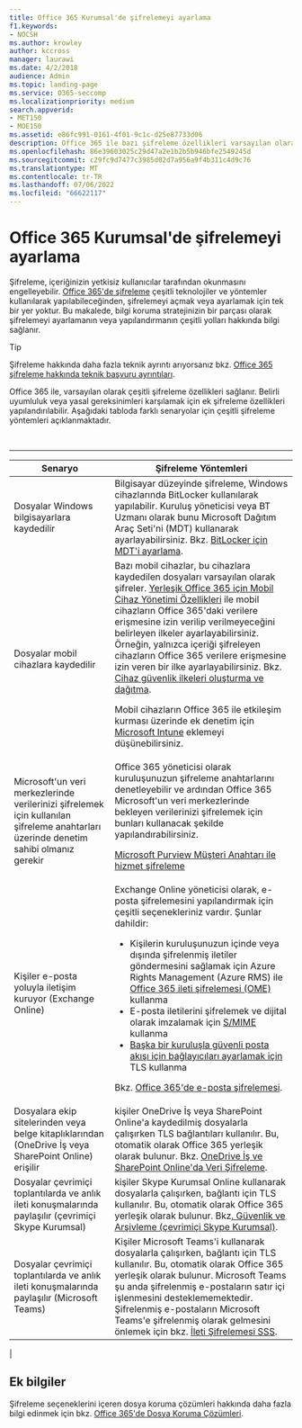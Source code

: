 ```yaml
---
title: Office 365 Kurumsal'de şifrelemeyi ayarlama
f1.keywords:
- NOCSH
ms.author: krowley
author: kccross
manager: laurawi
ms.date: 4/2/2018
audience: Admin
ms.topic: landing-page
ms.service: O365-seccomp
ms.localizationpriority: medium
search.appverid:
- MET150
- MOE150
ms.assetid: e86fc991-0161-4f01-9c1c-d25e87733d06
description: Office 365 ile bazı şifreleme özellikleri varsayılan olarak açıktır; diğer özellikler belirli uyumluluk veya yasal gereksinimleri karşılayacak şekilde yapılandırılabilir.
ms.openlocfilehash: 86e39603025c29d47a2e1b2b5b946bfe2549245d
ms.sourcegitcommit: c29fc9d7477c3985d02d7a956a9f4b311c4d9c76
ms.translationtype: MT
ms.contentlocale: tr-TR
ms.lasthandoff: 07/06/2022
ms.locfileid: "66622117"
---
```

# <a name="set-up-encryption-in-office-365-enterprise"></a>Office 365 Kurumsal'de şifrelemeyi ayarlama

Şifreleme, içeriğinizin yetkisiz kullanıcılar tarafından okunmasını engelleyebilir. [Office 365'de şifreleme](encryption.md) çeşitli teknolojiler ve yöntemler kullanılarak yapılabileceğinden, şifrelemeyi açmak veya ayarlamak için tek bir yer yoktur. Bu makalede, bilgi koruma stratejinizin bir parçası olarak şifrelemeyi ayarlamanın veya yapılandırmanın çeşitli yolları hakkında bilgi sağlanır.

> [!TIP]
> Şifreleme hakkında daha fazla teknik ayrıntı arıyorsanız bkz. [Office 365 şifreleme hakkında teknik başvuru ayrıntıları](technical-reference-details-about-encryption.md).

Office 365 ile, varsayılan olarak çeşitli şifreleme özellikleri sağlanır. Belirli uyumluluk veya yasal gereksinimleri karşılamak için ek şifreleme özellikleri yapılandırılabilir. Aşağıdaki tabloda farklı senaryolar için çeşitli şifreleme yöntemleri açıklanmaktadır.

<br>

****

|Senaryo|Şifreleme Yöntemleri|
|---|---|
|Dosyalar Windows bilgisayarlara kaydedilir|Bilgisayar düzeyinde şifreleme, Windows cihazlarında BitLocker kullanılarak yapılabilir. Kuruluş yöneticisi veya BT Uzmanı olarak bunu Microsoft Dağıtım Araç Seti'ni (MDT) kullanarak ayarlayabilirsiniz. Bkz. [BitLocker için MDT'i ayarlama](/windows/deployment/deploy-windows-mdt/set-up-mdt-for-bitlocker).|
|Dosyalar mobil cihazlara kaydedilir|Bazı mobil cihazlar, bu cihazlara kaydedilen dosyaları varsayılan olarak şifreler. [Yerleşik Office 365 için Mobil Cihaz Yönetimi Özellikleri](https://support.microsoft.com/office/capabilities-of-built-in-mobile-device-management-for-microsoft-365-a1da44e5-7475-4992-be91-9ccec25905b0) ile mobil cihazların Office 365'daki verilere erişmesine izin verilip verilmeyeceğini belirleyen ilkeler ayarlayabilirsiniz. Örneğin, yalnızca içeriği şifreleyen cihazların Office 365 verilere erişmesine izin veren bir ilke ayarlayabilirsiniz. Bkz. [Cihaz güvenlik ilkeleri oluşturma ve dağıtma](https://support.microsoft.com/office/create-and-deploy-device-security-policies-d310f556-8bfb-497b-9bd7-fe3c36ea2fd6). <p> Mobil cihazların Office 365 ile etkileşim kurması üzerinde ek denetim için [Microsoft Intune](/mem/intune/fundamentals/setup-steps) eklemeyi düşünebilirsiniz.|
|Microsoft'un veri merkezlerinde verilerinizi şifrelemek için kullanılan şifreleme anahtarları üzerinde denetim sahibi olmanız gerekir|Office 365 yöneticisi olarak kuruluşunuzun şifreleme anahtarlarını denetleyebilir ve ardından Office 365 Microsoft'un veri merkezlerinde bekleyen verilerinizi şifrelemek için bunları kullanacak şekilde yapılandırabilirsiniz. <p> [Microsoft Purview Müşteri Anahtarı ile hizmet şifreleme](customer-key-overview.md)|
|Kişiler e-posta yoluyla iletişim kuruyor (Exchange Online)|Exchange Online yöneticisi olarak, e-posta şifrelemesini yapılandırmak için çeşitli seçenekleriniz vardır. Şunlar dahildir: <ul><li>Kişilerin kuruluşunuzun içinde veya dışında şifrelenmiş iletiler göndermesini sağlamak için Azure Rights Management (Azure RMS) ile [Office 365 ileti şifrelemesi (OME)](set-up-new-message-encryption-capabilities.md) kullanma</li><li>E-posta iletilerini şifrelemek ve dijital olarak imzalamak için [S/MIME](/exchange/security-and-compliance/smime-exo/smime-exo) kullanma</li><li>[Başka bir kuruluşla güvenli posta akışı için bağlayıcıları ayarlamak için](/exchange/mail-flow-best-practices/use-connectors-to-configure-mail-flow/set-up-connectors-for-secure-mail-flow-with-a-partner) TLS kullanma</li></ul> <p> Bkz. [Office 365'de e-posta şifrelemesi](./email-encryption.md).|
|Dosyalara ekip sitelerinden veya belge kitaplıklarından (OneDrive İş veya SharePoint Online) erişilir|kişiler OneDrive İş veya SharePoint Online'a kaydedilmiş dosyalarla çalışırken TLS bağlantıları kullanılır. Bu, otomatik olarak Office 365 yerleşik olarak bulunur. Bkz. [OneDrive İş ve SharePoint Online'da Veri Şifreleme](./data-encryption-in-odb-and-spo.md).|
|Dosyalar çevrimiçi toplantılarda ve anlık ileti konuşmalarında paylaşılır (çevrimiçi Skype Kurumsal)|kişiler Skype Kurumsal Online kullanarak dosyalarla çalışırken, bağlantı için TLS kullanılır. Bu, otomatik olarak Office 365 yerleşik olarak bulunur. Bkz[. Güvenlik ve Arşivleme (çevrimiçi Skype Kurumsal)](/office365/servicedescriptions/skype-for-business-online-service-description/skype-for-business-online-features).|
|Dosyalar çevrimiçi toplantılarda ve anlık ileti konuşmalarında paylaşılır (Microsoft Teams)|Kişiler Microsoft Teams'i kullanarak dosyalarla çalışırken, bağlantı için TLS kullanılır. Bu, otomatik olarak Office 365 yerleşik olarak bulunur. Microsoft Teams şu anda şifrelenmiş e-postaların satır içi işlenmesini desteklememektedir. Şifrelenmiş e-postaların Microsoft Teams'e şifrelenmiş olarak gelmesini önlemek için bkz. [İleti Şifrelemesi SSS](./ome-faq.yml#can-i-automatically-remove-encryption-on-incoming-and-outgoing-mail-).|
|

## <a name="additional-information"></a>Ek bilgiler

Şifreleme seçeneklerini içeren dosya koruma çözümleri hakkında daha fazla bilgi edinmek için bkz. [Office 365'de Dosya Koruma Çözümleri](https://www.microsoft.com/download/details.aspx?id=55523).
